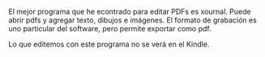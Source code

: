 El mejor programa que he econtrado para editar PDFs es xournal.
Puede abrir pdfs y agregar texto, dibujos e imágenes.
El formato de grabación es uno particular del software, pero permite exportar como pdf.

Lo que editemos con este programa no se verá en el Kindle.
